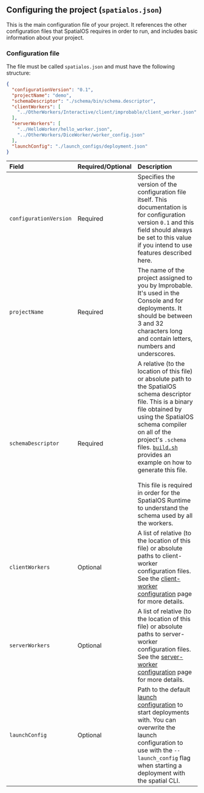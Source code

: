 ## Configuring the project (`spatialos.json`)

This is the main configuration file of your project. It references the other configuration files that SpatialOS requires in order to run, and includes basic information about your project.

### Configuration file

The file must be called `spatialos.json` and must have the following structure:
```json
{
  "configurationVersion": "0.1",
  "projectName": "demo",
  "schemaDescriptor": "./schema/bin/schema.descriptor",
  "clientWorkers": [
    "../OtherWorkers/Interactive/client/improbable/client_worker.json"
  ],
  "serverWorkers": [
    "../HelloWorker/hello_worker.json",
    "../OtherWorkers/DiceWorker/worker_config.json"
  ],
  "launchConfig": "./launch_configs/deployment.json"
}
```

| Field | Required/Optional | Description | 
| :------------- | :------------- | :------- | 
| `configurationVersion`  | Required  | Specifies the version of the configuration file itself. This documentation is for configuration version `0.1` and this field should always be set to this value if you intend to use features described here. |
| `projectName`  | Required  | The name of the project assigned to you by Improbable. It's used in the Console and for deployments. It should be between 3 and 32 characters long and contain letters, numbers and underscores. |
| `schemaDescriptor` | Required | A relative (to the location of this file) or absolute path to the SpatialOS schema descriptor file. This is a binary file obtained by using the SpatialOS schema compiler on all of the project's `.schema` files. [`build.sh`](../../build.sh) provides an example on how to generate this file. <br><br> This file is required in order for the SpatialOS Runtime to understand the schema used by all the workers. |
| `clientWorkers` | Optional | A list of relative (to the location of this file) or absolute paths to client-worker configuration files. See the [client-worker configuration](client-worker-configuration.md) page for more details. |
| `serverWorkers` | Optional | A list of relative (to the location of this file) or absolute paths to server-worker configuration files. See the [server-worker configuration](server-worker-configuration.md) page for more details. |
| `launchConfig` | Optional | Path to the default [launch configuration](launch-configuration) to start deployments with. You can overwrite the launch configuration to use with the `--launch_config` flag when starting a deployment with the spatial CLI. |
